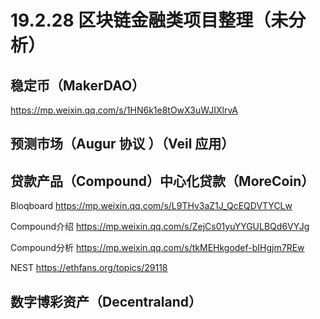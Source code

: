 # 19.2.28 区块链金融类项目整理（未分析）

## 稳定币（MakerDAO）
https://mp.weixin.qq.com/s/1HN6k1e8tOwX3uWJIXlrvA

## 预测市场（Augur 协议 ）（Veil 应用）
## 贷款产品（Compound）中心化贷款（MoreCoin）


Bloqboard
https://mp.weixin.qq.com/s/L9THv3aZ1J_QcEQDVTYCLw

Compound介绍
https://mp.weixin.qq.com/s/ZejCs01yuYYGULBQd6VYJg

Compound分析
https://mp.weixin.qq.com/s/tkMEHkgodef-bIHgjm7REw

NEST
https://ethfans.org/topics/29118

## 数字博彩资产（Decentraland）



